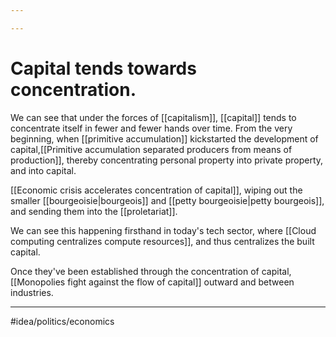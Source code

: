 ```yaml
---

---
```

# Capital tends towards concentration. 
We can see that under the forces of [[capitalism]], [[capital]] tends to concentrate itself in fewer and fewer hands over time. From the very beginning, when [[primitive accumulation]] kickstarted the development of capital,[[Primitive accumulation separated producers from means of production]], thereby concentrating personal property into private property, and into capital. 

[[Economic crisis accelerates concentration of capital]], wiping out the smaller [[bourgeoisie|bourgeois]] and [[petty bourgeoisie|petty bourgeois]], and sending them into the [[proletariat]].  

We can see this happening firsthand in today's tech sector, where [[Cloud computing centralizes compute resources]], and thus centralizes the built capital. 

Once they've been established through the concentration of capital, [[Monopolies fight against the flow of capital]] outward and between industries. 

---
#idea/politics/economics 